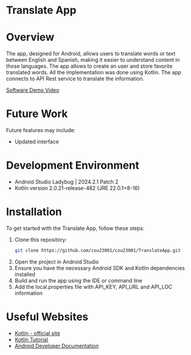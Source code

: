 # Translate App

# Overview
The app, designed for Android, allows users to translate words or text between English and Spanish, making it easier to understand content in those languages. 
The app allows to create an user and store favorite translated words.
All the implementation was done using Kotlin.
The app connects to API Rest service to translate the information.

[Software Demo Video](https://youtu.be/74rVsHB_Ouc)

# Future Work
Future features may include:
- Updated interface

# Development Environment

- Android Studio Ladybug | 2024.2.1 Patch 2 
- Kotlin version 2.0.21-release-482 (JRE 22.0.1+8-16)

# Installation
To get started with the Translate App, follow these steps:
1. Clone this repository:
    ```bash
    git clone https://github.com/cou23001/cou23001/TranslateApp.git
    ```
2. Open the project in Android Studio
3. Ensure you have the necessary Android SDK and Kotlin dependencies installed
4. Build and run the app using the IDE or command line
5. Add the local.properties file with API_KEY, API_URL and API_LOC information

# Useful Websites

- [Kotlin - official site](https://https://kotlinlang.org/)
- [Kotlin Tutorial](https://www.programiz.com/kotlin-programming)
- [Android Developer Documentation](https://developer.android.com/)
